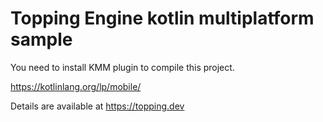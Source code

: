 # Topping Engine kotlin multiplatform sample

You need to install KMM plugin to compile this project.

https://kotlinlang.org/lp/mobile/

Details are available at https://topping.dev
